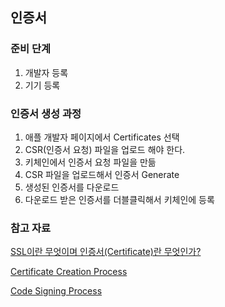 ## 인증서

### 준비 단계

1. 개발자 등록
2. 기기 등록

### 인증서 생성 과정

1. 애플 개발자 페이지에서 Certificates 선택
2. CSR(인증서 요청) 파일을 업로드 해야 한다.
3. 키체인에서 인증서 요청 파일을 만듦
4. CSR 파일을 업로드해서 인증서 Generate 
5. 생성된 인증서를 다운로드
6. 다운로드 받은 인증서를 더블클릭해서 키체인에 등록

### 참고 자료

[SSL이란 무엇이며 인증서(Certificate)란 무엇인가?](https://wiki.kldp.org/HOWTO/html/SSL-Certificates-HOWTO/x70.html)

[Certificate Creation Process](http://h71000.www7.hp.com/doc/83final/ba554_90007/ch04s02.html)

[Code Signing Process](http://www.slideshare.net/Cybersam/ios-release-management)
